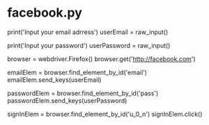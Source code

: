 # facebook.py

print('Input your email adrress')
userEmail = raw_input()

print('Input your password')
userPassword = raw_input()

browser = webdriver.Firefox()
browser.get('http://facebook.com')

emailElem = browser.find_element_by_id('email')
emailElem.send_keys(userEmail)


passwordElem = browser.find_element_by_id('pass')
passwordElem.send_keys(userPassword)

signInElem = browser.find_element_by_id('u_0_n')
signInElem.click()


<!--code should be saved somewhere (for example desktop) as facebook.py
when opening it in terminal or cmd, go to where ever facebook.py is saved at and type python facebook.py-->
<!--from terminal/cmd enter email and password-->
